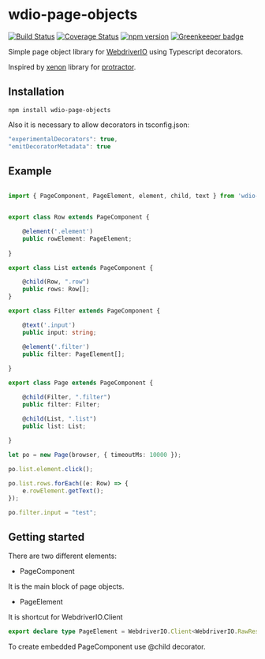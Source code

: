 # wdio-page-objects

[![Build Status](https://travis-ci.org/Aracturat/wdio-page-objects.svg?branch=master)](https://travis-ci.org/Aracturat/wdio-page-objects) [![Coverage Status](https://coveralls.io/repos/github/Aracturat/wdio-page-objects/badge.svg?branch=master)](https://coveralls.io/github/Aracturat/wdio-page-objects?branch=master) [![npm version](http://img.shields.io/npm/v/wdio-page-objects.svg)](https://npmjs.org/package/wdio-page-objects) [![Greenkeeper badge](https://badges.greenkeeper.io/Aracturat/wdio-page-objects.svg)](https://greenkeeper.io/)


Simple page object library for [WebdriverIO](https://github.com/webdriverio/webdriverio) using Typescript decorators. 

Inspired by [xenon](https://github.com/ten-eleven/xenon) library for [protractor](https://github.com/angular/protractor).

## Installation

```shell
npm install wdio-page-objects
```

Also it is necessary to allow decorators in tsconfig.json:
```js
"experimentalDecorators": true,
"emitDecoratorMetadata": true
```

## Example
```ts

import { PageComponent, PageElement, element, child, text } from 'wdio-page-objects';


export class Row extends PageComponent {

    @element('.element')
    public rowElement: PageElement;
    
}

export class List extends PageComponent {

    @child(Row, ".row")
    public rows: Row[];
}

export class Filter extends PageComponent {

    @text('.input')
    public input: string;

    @element('.filter')
    public filter: PageElement[]; 
    
}

export class Page extends PageComponent {

    @child(Filter, ".filter")
    public filter: Filter;

    @child(List, ".list")
    public list: List;
    
}

let po = new Page(browser, { timeoutMs: 10000 });

po.list.element.click();

po.list.rows.forEach((e: Row) => {
    e.rowElement.getText();
});

po.filter.input = "test";

```


## Getting started

There are two different elements:
* PageComponent

It is the main block of page objects.

* PageElement

It is shortcut for WebdriverIO.Client
```ts 
export declare type PageElement = WebdriverIO.Client<WebdriverIO.RawResult<WebdriverIO.Element>>;
```

To create embedded PageComponent use @child decorator. 

